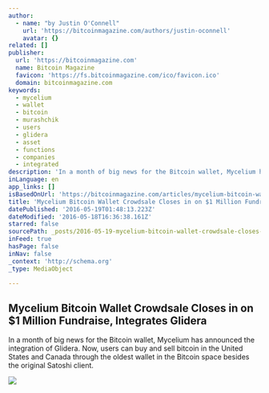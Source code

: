 ```yaml
---
author:
  - name: "by Justin O'Connell"
    url: 'https://bitcoinmagazine.com/authors/justin-oconnell'
    avatar: {}
related: []
publisher:
  url: 'https://bitcoinmagazine.com'
  name: Bitcoin Magazine
  favicon: 'https://fs.bitcoinmagazine.com/ico/favicon.ico'
  domain: bitcoinmagazine.com
keywords:
  - mycelium
  - wallet
  - bitcoin
  - murashchik
  - users
  - glidera
  - asset
  - functions
  - companies
  - integrated
description: 'In a month of big news for the Bitcoin wallet, Mycelium has announced the integration of Glidera. Now, users can buy and sell bitcoin in the United States and Canada through the oldest wallet in the Bitcoin space besides the original Satoshi client.'
inLanguage: en
app_links: []
isBasedOnUrl: 'https://bitcoinmagazine.com/articles/mycelium-bitcoin-wallet-crowdsale-closes-in-on-million-fundraise-integrates-glidera-1463584565'
title: 'Mycelium Bitcoin Wallet Crowdsale Closes in on $1 Million Fundraise, Integrates Glidera'
datePublished: '2016-05-19T01:48:13.223Z'
dateModified: '2016-05-18T16:36:38.161Z'
starred: false
sourcePath: _posts/2016-05-19-mycelium-bitcoin-wallet-crowdsale-closes-in-on-dollar1-million-fu.md
inFeed: true
hasPage: false
inNav: false
_context: 'http://schema.org'
_type: MediaObject

---
```

<article style=""><h1>Mycelium Bitcoin Wallet Crowdsale Closes in on $1 Million Fundraise, Integrates Glidera</h1><p>In a month of big news for the Bitcoin wallet, Mycelium has announced the integration of Glidera. Now, users can buy and sell bitcoin in the United States and Canada through the oldest wallet in the Bitcoin space besides the original Satoshi client.</p><img src="https://fs.bitcoinmagazine.com/img/articles/mycelium-bitcoin-wallet-crowdsale-closes-in-on-million-fundraise-integrates-glidera.jpg" /></article>